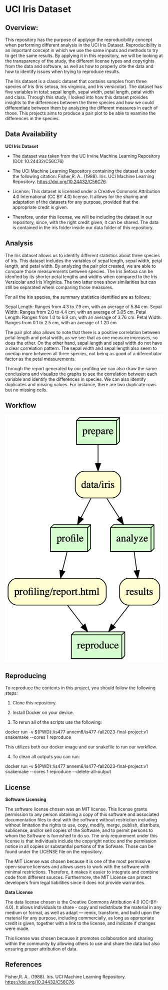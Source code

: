 # UCI Iris Dataset

## Overview: 

This repository has the purpose of applyign the reproducibility concept when performing different analysis in the UCI Iris Dataset. Reproducibility is an important concept in which we use the same inputs and methods to try to get the same results. By applying it in this repository, we will be looking at the transparency of the study, the different license types and copyrights from the data and software, as well as how to properly cite the data and how to identify issues when trying to reproduce results. 

The Iris dataset is a classic dataset that contains samples from three species of Iris (Iris setosa, Iris virginica, and Iris versicolar). The dataset has five variables in total: sepal length, sepal width, petal length, petal width and class. Through this study, I looked into how this dataset provides insights to the differences between the three species and how we could differentiate between them by analyzing the different measures in each of those. This projects aims to produce a pair plot to be able to examine the differences in the species.

## Data Availability

**UCI Iris Dataset**

- The dataset was taken from the UC Irvine Machine Learning Repository (DOI: 10.24432/C56C76)

- The UCI Machine Learning Repository containing the dataset is under the following citation: 
Fisher,R. A.. (1988). Iris. UCI Machine Learning Repository. https://doi.org/10.24432/C56C76.

- License: This dataset is licensed under a Creative Commons Attribution 4.0 International (CC BY 4.0) license. It allows for the sharing and adaptation of the datasets for any purpose, provided that the appropriate credit is given.

- Therefore, under this license, we will be including the dataset in our repository, since, with the right credit given, it can be shared. The data is contained in the iris folder inside our data folder of this repository.

## Analysis

The Iris dataset allows us to identify different statistics about three species of Iris. This dataset includes the variables of sepal length, sepal width, petal length, and petal width. By analyzing the pair plot created, we are able to compare those measurements between species. The Iris Setosa can be idenfied by its shorter petal lengths and widths when compared to the Iris Versicolar and Iris Virginica. The two latter ones show similarities but can still be separated whem comparing those measures.

For all the Iris species, the summary statistics identified are as follows:

Sepal Length: Ranges from 4.3 to 7.9 cm, with an average of 5.84 cm.
Sepal Width: Ranges from 2.0 to 4.4 cm, with an average of 3.05 cm.
Petal Length: Ranges from 1.0 to 6.9 cm, with an average of 3.76 cm.
Petal Width: Ranges from 0.1 to 2.5 cm, with an average of 1.20 cm

The pair plot also allows to note that there is a positive correlation between petal length and petal width, as we see that as one measure increases, so does the other. On the other hand, sepal length and sepal width do not have a clear correlation pattern. The sepal width and sepal length also seem to overlap more between all three species, not being as good of a diferentiator factor as the petal measurements.

Through the report generated by our profiling we can also draw the same conclusions and visualize the graphs to see the correlation between each variable and identify the differences in species. We can also identify duplicates and missing values. For instance, there are two duplicate rows but no missing cells.

## Workflow
![Workflow Visualization](workflow_visualization.png)

## Reproducing

To reproduce the contents in this project, you should follow the following steps:

1. Clone this repository.
2. Install Docker on your device.

3. To rerun all of the scripts use the following:

docker run -v ${PWD}:/is477 annem6/is477-fall2023-final-project:v1 snakemake --cores 1 reproduce

This utilizes both our docker image and our snakefile to run our workflow. 

4. To clean all outputs you can run: 

docker run -v ${PWD}:/is477 annem6/is477-fall2023-final-project:v1 snakemake --cores 1 reproduce --delete-all-output


## License

**Software Licensing**

The software license chosen was an MIT license. This license grants permission to any person obtaining a copy of this software and associated documentation files to deal with the software without restriction including without limitation the rights to use, copy, modify, merge, publish, distribute, sublicense, and/or sell
copies of the Software, and to permit persons to whom the Software is furnished to do so. The only requirement under this license is that individuals include the copyright notice and the permission notice in all copies or substantial portions of the Sofware. Those can be found under the LICENSE file on the repository.

The MIT License was chosen because it is one of the most permissive open-source licenses and allows users to work with the software with minimal restrictions. Therefore, it makes it easier to integrate and combine code from different sources. Furthermore, the MIT License can protect developers from legal liabilities since it does not provide warranties. 

**Data License**

The data license chosen is the Creative Commons Attribution 4.0 (CC-BY-4.0). It allows individuals to share - copy and redistribute the material in any medium or format, as well as adapt — remix, transform, and build upon the material for any purpose, including commercially, as long as appropriate credit is given, together with a link to the license, and indicate if changes were made.

This license was chosen because it promotes collaboration and sharing within the community by allowing others to use and share the data but also ensuring proper attribution of data.

## References

Fisher,R. A.. (1988). Iris. UCI Machine Learning Repository. https://doi.org/10.24432/C56C76.